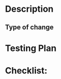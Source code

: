 # Description

<!-- Please include a summary of the changes, including screenshots, if applicable. Please also provide any motivation and context necessary to review these changes. List any dependencies that are required for this change. -->

## Type of change

<!-- Please delete options that are not relevant.

- [ ] Chore (non-breaking change which has no end user impact)
- [ ] Bug fix (non-breaking change which fixes an issue)
- [ ] New feature (non-breaking change which adds functionality)
- [ ] Breaking change (fix or feature that would cause existing functionality to not work as expected)
 -->
 
# Testing Plan

<!-- Please describe the tests that you ran or will run to verify your changes. Provide instructions so we can reproduce. Please also list any relevant details for your test configuration.

- [ ] Add any plans you have for testing. Examples include testing locally, unit/integration tests, and manual testing in preview/staging environments.

**Test Configuration**:
- Add any necessary configuration for reviewers to test your change
 -->
 
# Checklist:

<!-- Please delete options that are not relevant.

- [ ] I have performed a self-review of my code
- [ ] I have requested review from 2 engineers, at least one of which is on a different team
- [ ] I have made corresponding changes to the documentation
- [ ] I have added tests that prove my fix is effective or that my feature works
- [ ] Any dependent changes have been merged and published in downstream modules
 -->
